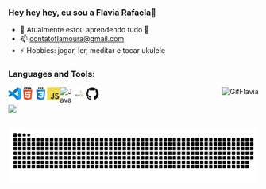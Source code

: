 ### Hey hey hey, eu sou a Flavia Rafaela👋

- 🌱 Atualmente estou aprendendo tudo 🤣
- 📫 contatoflamoura@gmail.com
- ⚡ Hobbies: jogar, ler, meditar e tocar ukulele

### Languages and Tools:

<img align="left" alt="Visual Studio Code" width="26px" src="https://raw.githubusercontent.com/github/explore/80688e429a7d4ef2fca1e82350fe8e3517d3494d/topics/visual-studio-code/visual-studio-code.png" />
<img align="left" alt="HTML5" width="26px" src="https://raw.githubusercontent.com/github/explore/80688e429a7d4ef2fca1e82350fe8e3517d3494d/topics/html/html.png" />
<img align="left" alt="CSS3" width="26px" src="https://raw.githubusercontent.com/github/explore/80688e429a7d4ef2fca1e82350fe8e3517d3494d/topics/css/css.png" />
<img align="left" alt="JavaScript" width="26px" src="https://raw.githubusercontent.com/github/explore/80688e429a7d4ef2fca1e82350fe8e3517d3494d/topics/javascript/javascript.png" />
<img align="left" alt="Java" width="26px" src="https://cdn.jsdelivr.net/gh/devicons/devicon/icons/java/java-original.svg" />
<img align="left" alt="MySQL" width="26px" src="https://raw.githubusercontent.com/github/explore/80688e429a7d4ef2fca1e82350fe8e3517d3494d/topics/mysql/mysql.png" />
<img align="left" alt="GitHub" width="26px" src="https://raw.githubusercontent.com/github/explore/78df643247d429f6cc873026c0622819ad797942/topics/github/github.png" />
<img align="right" alt="GifFlavia" src="https://media.discordapp.net/attachments/658814430225629195/886511583948308550/GifFlavia.gif.gif?width=120&height=120"/>

<br />
<br />

<div>
  <a href="https://github.com/flaviamoura">
  <img height="180em"   align="center" src="https://github-readme-stats.vercel.app/api?username=flaviamoura&show_icons=true&theme=jolly&include_all_commits=true&count_private=true"/>


</div>
  
 <br />

 ![Snake animation](https://github.com/flaviamoura/flaviamoura/blob/output/github-contribution-grid-snake.svg)
 
